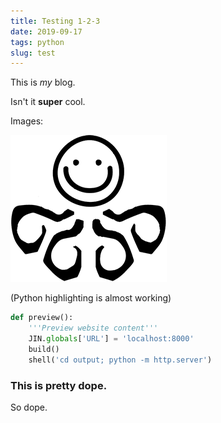 ```yaml
---
title: Testing 1-2-3
date: 2019-09-17
tags: python
slug: test
---
```


This is *my* blog.

Isn't it **super** cool.

Images:

![](images/hydra.png)

(Python highlighting is almost working)

```python
def preview():
    '''Preview website content'''
    JIN.globals['URL'] = 'localhost:8000'
    build()
    shell('cd output; python -m http.server')
```

### This is pretty dope.

So dope.
